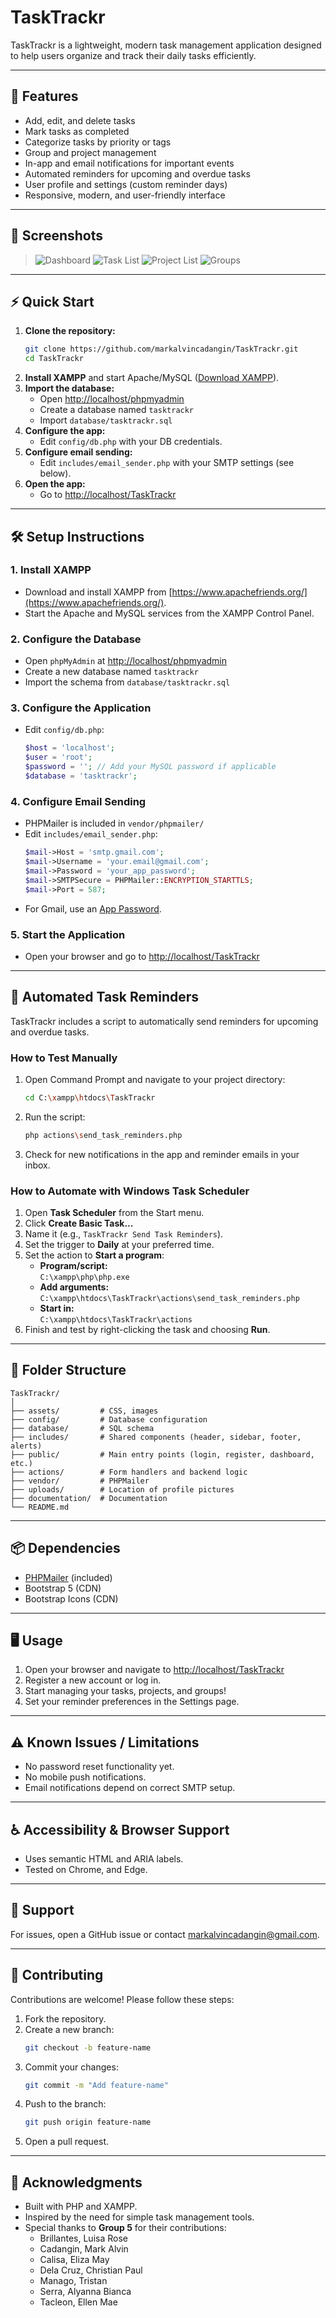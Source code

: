 # TaskTrackr

TaskTrackr is a lightweight, modern task management application designed to help users organize and track their daily tasks efficiently.

---

## 🚀 Features

- Add, edit, and delete tasks
- Mark tasks as completed
- Categorize tasks by priority or tags
- Group and project management
- In-app and email notifications for important events
- Automated reminders for upcoming and overdue tasks
- User profile and settings (custom reminder days)
- Responsive, modern, and user-friendly interface

---

## 📸 Screenshots

>
> ![Dashboard](assets/screenshots/dashboard.png)
> ![Task List](assets/screenshots/tasks.png)
> ![Project List](assets/screenshots/projects.png)
> ![Groups](assets/screenshots/groups.png)

---

## ⚡ Quick Start

1. **Clone the repository:**
    ```bash
    git clone https://github.com/markalvincadangin/TaskTrackr.git
    cd TaskTrackr
    ```
2. **Install XAMPP** and start Apache/MySQL ([Download XAMPP](https://www.apachefriends.org/)).
3. **Import the database:**
    - Open [http://localhost/phpmyadmin](http://localhost/phpmyadmin)
    - Create a database named `tasktrackr`
    - Import `database/tasktrackr.sql`
4. **Configure the app:**
    - Edit `config/db.php` with your DB credentials.
5. **Configure email sending:**
    - Edit `includes/email_sender.php` with your SMTP settings (see below).
6. **Open the app:**
    - Go to [http://localhost/TaskTrackr](http://localhost/TaskTrackr)

---

## 🛠️ Setup Instructions

### 1. Install XAMPP
- Download and install XAMPP from [https://www.apachefriends.org/](https://www.apachefriends.org/).
- Start the Apache and MySQL services from the XAMPP Control Panel.

### 2. Configure the Database
- Open `phpMyAdmin` at [http://localhost/phpmyadmin](http://localhost/phpmyadmin)
- Create a new database named `tasktrackr`
- Import the schema from `database/tasktrackr.sql`

### 3. Configure the Application
- Edit `config/db.php`:
    ```php
    $host = 'localhost';
    $user = 'root';
    $password = ''; // Add your MySQL password if applicable
    $database = 'tasktrackr';
    ```

### 4. Configure Email Sending
- PHPMailer is included in `vendor/phpmailer/`
- Edit `includes/email_sender.php`:
    ```php
    $mail->Host = 'smtp.gmail.com';
    $mail->Username = 'your.email@gmail.com';
    $mail->Password = 'your_app_password';
    $mail->SMTPSecure = PHPMailer::ENCRYPTION_STARTTLS;
    $mail->Port = 587;
    ```
- For Gmail, use an [App Password](https://myaccount.google.com/apppasswords).

### 5. Start the Application
- Open your browser and go to [http://localhost/TaskTrackr](http://localhost/TaskTrackr)

---

## 🔔 Automated Task Reminders

TaskTrackr includes a script to automatically send reminders for upcoming and overdue tasks.

### How to Test Manually

1. Open Command Prompt and navigate to your project directory:
    ```sh
    cd C:\xampp\htdocs\TaskTrackr
    ```
2. Run the script:
    ```sh
    php actions\send_task_reminders.php
    ```
3. Check for new notifications in the app and reminder emails in your inbox.

### How to Automate with Windows Task Scheduler

1. Open **Task Scheduler** from the Start menu.
2. Click **Create Basic Task...**
3. Name it (e.g., `TaskTrackr Send Task Reminders`).
4. Set the trigger to **Daily** at your preferred time.
5. Set the action to **Start a program**:
    - **Program/script:**  
      `C:\xampp\php\php.exe`
    - **Add arguments:**  
      `C:\xampp\htdocs\TaskTrackr\actions\send_task_reminders.php`
    - **Start in:**  
      `C:\xampp\htdocs\TaskTrackr\actions`
6. Finish and test by right-clicking the task and choosing **Run**.

---

## 📂 Folder Structure

```
TaskTrackr/
│
├── assets/         # CSS, images
├── config/         # Database configuration
├── database/       # SQL schema
├── includes/       # Shared components (header, sidebar, footer, alerts)
├── public/         # Main entry points (login, register, dashboard, etc.)
├── actions/        # Form handlers and backend logic
├── vendor/         # PHPMailer 
├── uploads/        # Location of profile pictures
├── documentation/  # Documentation
└── README.md
```

---

## 📦 Dependencies

- [PHPMailer](https://github.com/PHPMailer/PHPMailer) (included)
- Bootstrap 5 (CDN)
- Bootstrap Icons (CDN)

---

## 🖥️ Usage

1. Open your browser and navigate to [http://localhost/TaskTrackr](http://localhost/TaskTrackr)
2. Register a new account or log in.
3. Start managing your tasks, projects, and groups!
4. Set your reminder preferences in the Settings page.

---

## ⚠️ Known Issues / Limitations

- No password reset functionality yet.
- No mobile push notifications.
- Email notifications depend on correct SMTP setup.

---

## ♿ Accessibility & Browser Support

- Uses semantic HTML and ARIA labels.
- Tested on Chrome, and Edge.

---

## 🙋 Support

For issues, open a GitHub issue or contact [markalvincadangin@gmail.com](mailto:markalvincadangin@gmail.com).

---

## 🤝 Contributing

Contributions are welcome! Please follow these steps:

1. Fork the repository.
2. Create a new branch:
    ```bash
    git checkout -b feature-name
    ```
3. Commit your changes:
    ```bash
    git commit -m "Add feature-name"
    ```
4. Push to the branch:
    ```bash
    git push origin feature-name
    ```
5. Open a pull request.

---

## 🙏 Acknowledgments

- Built with PHP and XAMPP.
- Inspired by the need for simple task management tools.
- Special thanks to **Group 5** for their contributions:
  - Brillantes, Luisa Rose
  - Cadangin, Mark Alvin
  - Calisa, Eliza May
  - Dela Cruz, Christian Paul
  - Manago, Tristan
  - Serra, Alyanna Bianca
  - Tacleon, Ellen Mae